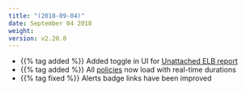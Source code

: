 ```yaml
---
title: "(2018-09-04)"
date: September 04 2018
weight:
version: v2.20.0
---
```


- {{% tag added %}} Added toggle in UI for [Unattached ELB report](https://docs.metricly.com/reports/idle-resources/)
- {{% tag added %}} All [policies](https://docs.metricly.com/alerts-notifications/policies/) now load with real-time durations
- {{% tag fixed %}} Alerts badge links have been improved
